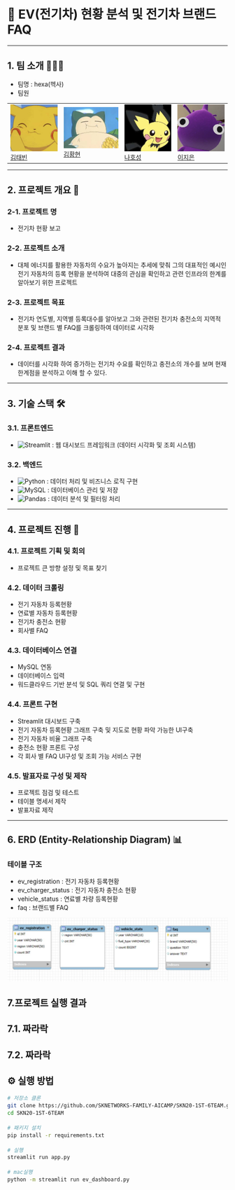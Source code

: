 # 🚗 EV(전기차) 현황 분석 및 전기차 브랜드 FAQ

---

## 1. 팀 소개 🧑‍🤝‍🧑

   - 팀명 : hexa(헥사)
   - 팀원

| | | | |
|---|---|---|---|
| <img src="pika.jpeg" width="120"> <br> [김태빈](https://github.com/binibini90) | <img src="jaman.jpeg" width="140"> <br> [김황현](https://github.com/python11021) | <img src="pichu.jpeg" width="120"> <br> [나호성](https://github.com/BBuSang) | <img src="ulpak.jpg" width="120"> <br> [이지은](https://github.com/jieun9508-cyber) |


---

## 2. 프로젝트 개요 📖

### 2-1. 프로젝트 명
        
- 전기차 현황 보고
        
### 2-2. 프로젝트 소개
         
- 대체 에너지를 활용한 자동차의 수요가 높아지는 추세에 맞춰 그의 대표적인 예시인 전기 자동차의 등록 현황을 분석하여 대중의 관심을 확인하고 관련 인프라의 한계를 알아보기 위한 프로젝트
        
### 2-3. 프로젝트 목표
         
- 전기차 연도별, 지역별 등록대수를 알아보고 그와 관련된 전기차 충전소의 지역적 분포 및 브랜드 별 FAQ를 크롤링하여 데이터로 시각화
        
### 2-4. 프로젝트 결과
         
- 데이터를 시각화 하여 증가하는 전기차 수요를 확인하고 충전소의 개수를 보며 현재 한계점을 분석하고 이해 할 수 있다.

---

## 3. 기술 스택  🛠

### 3.1. 프론트엔드  
- ![Streamlit](https://img.shields.io/badge/-streamlit-red?logo=streamlit&logoColor=white) : 웹 대시보드 프레임워크 (데이터 시각화 및 조회 시스템)  

### 3.2. 백엔드  
- ![Python](https://img.shields.io/badge/-python-blue?logo=python&logoColor=white) : 데이터 처리 및 비즈니스 로직 구현  
- ![MySQL](https://img.shields.io/badge/-mysql-blue?logo=mysql&logoColor=white) : 데이터베이스 관리 및 저장  
- ![Pandas](https://img.shields.io/badge/-pandas-purple?logo=pandas&logoColor=white) : 데이터 분석 및 필터링 처리  

---

## 4. 프로젝트 진행  🚀

### 4.1. 프로젝트 기획 및 회의
- 프로젝트 큰 방향 설정 및 목표 찾기 

### 4.2. 데이터 크롤링  
- 전기 자동차 등록현황
- 연료별 자동차 등록현황
- 전기차 충전소 현황
- 회사별 FAQ  

### 4.3. 데이터베이스 연결  
- MySQL 연동
- 데이터베이스 입력
- 워드클라우드 기반 분석 및 SQL 쿼리 연결 및 구현

### 4.4. 프론트 구현
- Streamlit 대시보드 구축
- 전기 자동차 등록현황 그래프 구축 및 지도로 현황 파악 가능한 UI구축
- 전기 자동차 비율 그래프 구축
- 충전소 현황 프론트 구성
- 각 회사 별 FAQ UI구성 및 조회 가능 서비스 구현

### 4.5. 발표자료 구성 및 제작
- 프로젝트 점검 및 테스트
- 테이블 명세서 제작
- 발표자료 제작

---

## 6. ERD (Entity-Relationship Diagram) 📊

### 테이블 구조
- ev_registration : 전기 자동차 등록현황
- ev_charger_status : 전기 자동차 충전소 현황
- vehicle_status : 연료별 차량 등록현황
- faq : 브랜드별 FAQ

![설명](HEXA_ERD.jpg)

## 7.프로젝트 실행 결과
## 7.1. 짜라락
## 7.2. 짜라락


## ⚙️ 실행 방법
```bash
# 저장소 클론
git clone https://github.com/SKNETWORKS-FAMILY-AICAMP/SKN20-1ST-6TEAM.git
cd SKN20-1ST-6TEAM

# 패키지 설치
pip install -r requirements.txt

# 실행
streamlit run app.py

# mac실행
python -m streamlit run ev_dashboard.py

